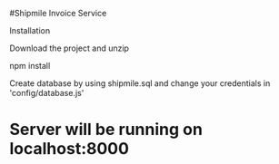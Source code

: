 #Shipmile Invoice Service

Installation

Download the project and unzip 

npm install

Create database by using shipmile.sql and change your credentials in 'config/database.js'

# Server will be running on localhost:8000 